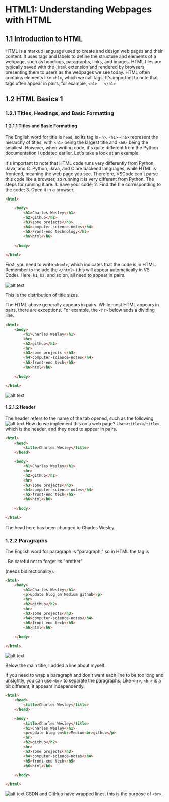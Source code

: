 # HTML1: Understanding Webpages with HTML

## 1.1 Introduction to HTML
HTML is a markup language used to create and design web pages and their content. It uses tags and labels to define the structure and elements of a webpage, such as headings, paragraphs, links, and images. HTML files are typically saved with the `.html` extension and rendered by browsers, presenting them to users as the webpages we see today. HTML often contains elements like `<h1>`, which we call tags. It's important to note that tags often appear in pairs, for example, `<h1> `  ` </h1>`

## 1.2 HTML Basics 1
### 1.2.1 Titles, Headings, and Basic Formatting
#### 1.2.1.1 Titles and Basic Formatting
The English word for title is `head`, so its tag is `<h>`. `<h1>-<h6>` represent the hierarchy of titles, with `<h1>` being the largest title and `<h6>` being the smallest. However, when writing code, it's quite different from the Python documentation I updated earlier. Let's take a look at an example.

It's important to note that HTML code runs very differently from Python, Java, and C. Python, Java, and C are backend languages, while HTML is frontend, meaning the web page you see. Therefore, VSCode can't parse this code like a browser, so running it is very different from Python. The steps for running it are: 1. Save your code; 2. Find the file corresponding to the code; 3. Open it in a browser.
```html
<html>

    <body>
        <h1>Charles Wesley</h1>
        <h2>github</h2>
        <h3>some projects</h3>
        <h4>computer-science-notes</h4>
        <h5>Front-end technology</h5>
        <h6>html</h6>
        
    </body>

</html>
```
First, you need to write `<html>`, which indicates that the code is in HTML. Remember to include the `</html>` (this will appear automatically in VS Code).
Here, `h1`, `h2`, and so on, all need to appear in pairs.

![alt text](image-1.png)

This is the distribution of title sizes.

The HTML above generally appears in pairs. While most HTML appears in pairs, there are exceptions. For example, the `<hr>` below adds a dividing line.
```html
<html>
    <body>
        <h1>Charles Wesley</h1>
        <hr>
        <h2>github</h2>
        <hr>
        <h3>some projects </h3>
        <h4>computer-science-notes</h4>
        <h5>front-end tech</h5>
        <h6>html</h6>
        
    </body>

</html>
```
![alt text](image.png)

#### 1.2.1.2 Header
The header refers to the name of the tab opened, such as the following ![alt text](image-2.png) How do we implement this on a web page? Use `<title></title>`, which is the header, and they need to appear in pairs.
```html
<html>
    <head>
        <title>Charles Wesley</title>
    </head>

    <body>
        <h1>Charles Wesley</h1>
        <hr>
        <h2>github</h2>
        <hr>
        <h3>some projects</h3>
        <h4>computer-science-notes</h4>
        <h5>front-end tech</h5>
        <h6>html</h6>
        
    </body>

</html>
```
The head here has been changed to Charles Wesley.

### 1.2.2 Paragraphs
The English word for paragraph is "paragraph," so in HTML the tag is <p>. Be careful not to forget its "brother" </p> (needs bidirectionality).
```html
<html>
    <body>
        <h1>Charles Wesley</h1>
        <p>update blog on Medium github</p>
        <hr>
        <h2>github</h2>
        <hr>
        <h3>some projects</h3>
        <h4>computer-science-notes</h4>
        <h5>front-end tech</h5>
        <h6>html</h6>
        
    </body>

</html>
```

![alt text](image-5.png)

Below the main title, I added a line about myself.

If you need to wrap a paragraph and don't want each line to be too long and unsightly, you can use `<br>` to separate the paragraphs. Like `<hr>`, `<br>` is a bit different; it appears independently.
```html
<html>
    <head>
        <title>Charles Wesley</title>
    </head>

    <body>
        <title>Charles Wesley</title>
        <h1>Charles Wesley</h1>
        <p>update blog on<br>Medium<br>github</p>
        <hr>
        <h2>github</h2>
        <hr>
        <h3>some projects</h3>
        <h4>computer-science-notes</h4>
        <h5>front-end tech</h5>
        <h6>html</h6>
        
    </body>

</html>
```
![alt text](image-6.png) CSDN and GitHub have wrapped lines, this is the purpose of `<br>`.

